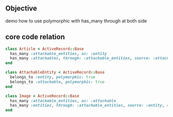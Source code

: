 ## Objective
demo how to use polymorphic with has_many through at both side

## core code relation

```ruby
class Article < ActiveRecord::Base
  has_many :attachable_entities, as: :entity
  has_many :attachables, through: :attachable_entities, source: :attachable, source_type: Image 
end

class AttachableEntity < ActiveRecord::Base
  belongs_to :entity, polymorphic: true
  belongs_to :attachable, polymorphic: true
end

class Image < ActiveRecord::Base
  has_many :attachable_entities, as: :attachable
  has_many :entities, through: :attachable_entities, source: :entity, source_type: Article 
end
```
